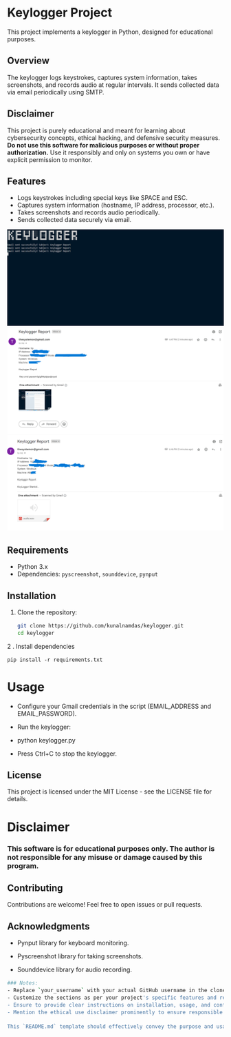 # Keylogger Project

This project implements a keylogger in Python, designed for educational purposes. 

## Overview

The keylogger logs keystrokes, captures system information, takes screenshots, and records audio at regular intervals. It sends collected data via email periodically using SMTP.

## Disclaimer

This project is purely educational and meant for learning about cybersecurity concepts, ethical hacking, and defensive security measures. **Do not use this software for malicious purposes or without proper authorization.** Use it responsibly and only on systems you own or have explicit permission to monitor.

## Features

- Logs keystrokes including special keys like SPACE and ESC.
- Captures system information (hostname, IP address, processor, etc.).
- Takes screenshots and records audio periodically.
- Sends collected data securely via email.

![Keylogger Screenshot](./image1.png)
![Keylogger Screenshot](./photo2.png)
![Keylogger Screenshot](./image3.png)


## Requirements

- Python 3.x
- Dependencies: `pyscreenshot`, `sounddevice`, `pynput`

## Installation

1. Clone the repository:
   ```bash
   git clone https://github.com/kunalnamdas/keylogger.git
   cd keylogger
   ```

2 . Install dependencies
   ```
   pip install -r requirements.txt
   ```

# Usage
- Configure your Gmail credentials in the script (EMAIL_ADDRESS and EMAIL_PASSWORD).

- Run the keylogger:

- python keylogger.py

- Press Ctrl+C to stop the keylogger.

## License

This project is licensed under the MIT License - see the LICENSE file for details.

# Disclaimer

### This software is for educational purposes only. The author is not responsible for any misuse or damage caused by this program.


## Contributing

Contributions are welcome! Feel free to open issues or pull requests.

## Acknowledgments

- Pynput library for keyboard monitoring.
  
- Pyscreenshot library for taking screenshots.
  
- Sounddevice library for audio recording.

 ```bash
### Notes:
- Replace `your_username` with your actual GitHub username in the clone URL.
- Customize the sections as per your project's specific features and requirements.
- Ensure to provide clear instructions on installation, usage, and configuration (especially concerning Gmail credentials).
- Mention the ethical use disclaimer prominently to ensure responsible usage.

This `README.md` template should effectively convey the purpose and usage of your educational keylogger project on GitHub. Adjust it further based on any additional features or specific details of your implementation.
  ```



